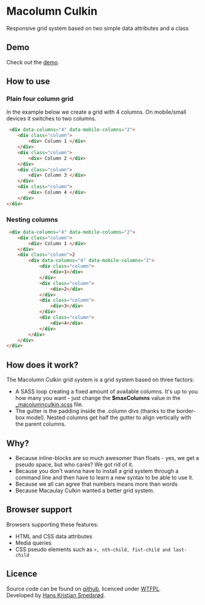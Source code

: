 # Macolumn Culkin
Responsive grid system based on two simple data attributes and a class

## Demo
Check out the [demo](http://macolumnculkin.azurewebsites.net/).

## How to use

### Plain four column grid
In the example below we create a grid with 4 columns. On mobile/small devices it switches to two columns.

```html
 <div data-columns="4" data-mobile-columns="2">
	<div class="column">
		<div> Column 1 </div>
	</div>
	<div class="column">
		<div> Column 2 </div>
	</div>
	<div class="column">
		<div> Column 3 </div>
	</div>
	<div class="column">
		<div> Column 4 </div>
	</div>
</div>
```

### Nesting columns
```html
 <div data-columns="4" data-mobile-columns="2">
	<div class="column">
		<div> Column 1 </div>
	</div>
	<div class="column">2
		<div data-columns="4" data-mobile-columns="2">
			<div class="column">
				<div>1</div>
			</div>
			<div class="column">
				<div>2</div>
			</div>
			<div class="column">
				<div>3</div>
			</div>
			<div class="column">
				<div>4</div>
			</div>
		</div>
	</div>
</div>
```


##  How does it work?
The Macolumn Culkin grid system is a grid system based on three factors: <br>
* A SASS loop creating a fixed amount of available columns. It's up to you how many you want - just change the **$maxColumns** value in the [_macolumnculkin.scss](https://github.com/eplehans/macolumculkin/blob/master/style/parameters/_macolumnculkin.scss) file. <br>
* The gutter is the padding inside the .column divs (thanks to the border-box model). Nested columns get half the gutter to align vertically with the parent columns.


## Why?
* Because inline-blocks are so much awesomer than floats - yes, we get a pseudo space, but who cares? We got rid of it.<br>
* Because you don't wanna have to install a grid system through a command line and then have to learn a new syntax to be able to use it. <br>
* Because we all can agree that numbers means more than words<br>
* Because Macaulay Culkin wanted a better grid system. <br>

## Browser support
Browsers supporting these features:<br>
* HTML and CSS data attributes
* Media queries
* CSS pseudo elements such as ```>, nth-child, fist-child and last-child```


## Licence
Source code can be found on [github](https://github.com/eplehans/macolumculkin), licenced under [WTFPL](http://www.wtfpl.net/).<br>
Developed by [Hans Kristian Smedsrød](http://about.me/eplehans).
